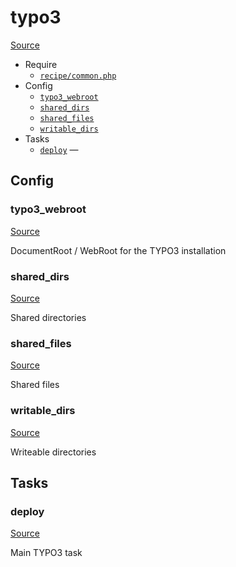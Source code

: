 <!-- DO NOT EDIT THIS FILE! -->
<!-- Instead edit recipe/typo3.php -->
<!-- Then run bin/docgen -->

# typo3

[Source](/recipe/typo3.php)



* Require
  * [`recipe/common.php`](/recipe/common.php)
* Config
  * [`typo3_webroot`](#typo3_webroot)
  * [`shared_dirs`](#shared_dirs)
  * [`shared_files`](#shared_files)
  * [`writable_dirs`](#writable_dirs)
* Tasks
  * [`deploy`](#deploy) — 

## Config
### typo3_webroot
[Source](/recipe/typo3.php#L9)

DocumentRoot / WebRoot for the TYPO3 installation

### shared_dirs
[Source](/recipe/typo3.php#L32)

Shared directories

### shared_files
[Source](/recipe/typo3.php#L41)

Shared files

### writable_dirs
[Source](/recipe/typo3.php#L48)

Writeable directories


## Tasks
### deploy
[Source](/recipe/typo3.php#L14)

Main TYPO3 task

